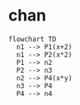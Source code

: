 # chan

```mermaid
flowchart TD
  n1 --> P1(x+2)
  n1 --> P2(x*2)
  P1 --> n2
  P2 --> n3
  n2 --> P4(x*y)
  n3 --> P4
  P4 --> n4
```
